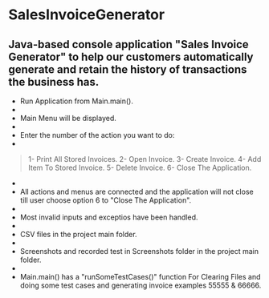 # SalesInvoiceGenerator
 Java-based console application "Sales Invoice Generator" to help our customers automatically generate and retain the history of transactions the business has.
- 
- Run Application from Main.main().
- 
- Main Menu will be displayed.
- 
- Enter the number of the action you want to do:
- 
> 1- Print All Stored Invoices.
> 2- Open Invoice.
> 3- Create Invoice.
> 4- Add Item To Stored Invoice.
> 5- Delete Invoice.
> 6- Close The Application.
- 
- All actions and menus are connected and the application will not close till user choose option 6 to "Close The Application".
- 
- Most invalid inputs and exceptios have been handled.
- 
- CSV files in the project main folder.
- 
- Screenshots and recorded test in Screenshots folder in the project main folder.
- 
- Main.main() has a "runSomeTestCases()" function For Clearing Files and doing some test cases and generating invoice examples 55555 & 66666.  